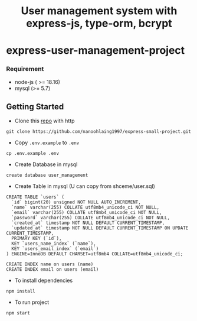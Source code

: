 <h1 align="center"> User management system with express-js, type-orm, bcrypt</h1>

# express-user-management-project

### Requirement
- node-js ( >= 18.16)
- mysql (>= 5.7)

## Getting Started

- Clone this [repo](https://github.com/nanoohlaing1997/express-small-project.git) with http

```
git clone https://github.com/nanoohlaing1997/express-small-project.git
```

- Copy `.env.example` to `.env`
```
cp .env.example .env
```
- Create Database in mysql
```
create database user_management
```

- Create Table in mysql (U can copy from shceme/user.sql)
```
CREATE TABLE `users` (
  `id` bigint(20) unsigned NOT NULL AUTO_INCREMENT,
  `name` varchar(255) COLLATE utf8mb4_unicode_ci NOT NULL,
  `email` varchar(255) COLLATE utf8mb4_unicode_ci NOT NULL,
  `password` varchar(255) COLLATE utf8mb4_unicode_ci NOT NULL,
  `created_at` timestamp NOT NULL DEFAULT CURRENT_TIMESTAMP,
  `updated_at` timestamp NOT NULL DEFAULT CURRENT_TIMESTAMP ON UPDATE CURRENT_TIMESTAMP,
  PRIMARY KEY (`id`),
  KEY `users_name_index` (`name`),
  KEY `users_email_index` (`email`)
) ENGINE=InnoDB DEFAULT CHARSET=utf8mb4 COLLATE=utf8mb4_unicode_ci;

CREATE INDEX name on users (name)
CREATE INDEX email on users (email)
```

- To install dependencies
```
npm install
```

- To run project
```
npm start
```